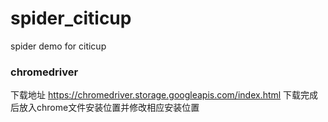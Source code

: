 # spider_citicup
spider demo for citicup
### chromedriver
下载地址 https://chromedriver.storage.googleapis.com/index.html
下载完成后放入chrome文件安装位置并修改相应安装位置
